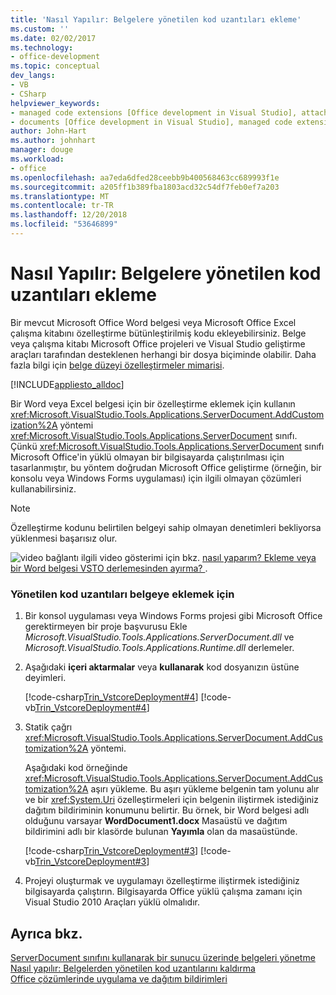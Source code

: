 ```yaml
---
title: 'Nasıl Yapılır: Belgelere yönetilen kod uzantıları ekleme'
ms.custom: ''
ms.date: 02/02/2017
ms.technology:
- office-development
ms.topic: conceptual
dev_langs:
- VB
- CSharp
helpviewer_keywords:
- managed code extensions [Office development in Visual Studio], attaching
- documents [Office development in Visual Studio], managed code extensions
author: John-Hart
ms.author: johnhart
manager: douge
ms.workload:
- office
ms.openlocfilehash: aa7eda6dfed28ceebb9b400568463cc689993f1e
ms.sourcegitcommit: a205ff1b389fba1803acd32c54df7feb0ef7a203
ms.translationtype: MT
ms.contentlocale: tr-TR
ms.lasthandoff: 12/20/2018
ms.locfileid: "53646899"
---
```

# <a name="how-to-attach-managed-code-extensions-to-documents"></a>Nasıl Yapılır: Belgelere yönetilen kod uzantıları ekleme
  Bir mevcut Microsoft Office Word belgesi veya Microsoft Office Excel çalışma kitabını özelleştirme bütünleştirilmiş kodu ekleyebilirsiniz. Belge veya çalışma kitabı Microsoft Office projeleri ve Visual Studio geliştirme araçları tarafından desteklenen herhangi bir dosya biçiminde olabilir. Daha fazla bilgi için [belge düzeyi özelleştirmeler mimarisi](../vsto/architecture-of-document-level-customizations.md).  
  
 [!INCLUDE[appliesto_alldoc](../vsto/includes/appliesto-alldoc-md.md)]  
  
 Bir Word veya Excel belgesi için bir özelleştirme eklemek için kullanın <xref:Microsoft.VisualStudio.Tools.Applications.ServerDocument.AddCustomization%2A> yöntemi <xref:Microsoft.VisualStudio.Tools.Applications.ServerDocument> sınıfı. Çünkü <xref:Microsoft.VisualStudio.Tools.Applications.ServerDocument> sınıfı Microsoft Office'in yüklü olmayan bir bilgisayarda çalıştırılması için tasarlanmıştır, bu yöntem doğrudan Microsoft Office geliştirme (örneğin, bir konsolu veya Windows Forms uygulaması) için ilgili olmayan çözümleri kullanabilirsiniz.  
  
> [!NOTE]  
>  Özelleştirme kodunu belirtilen belgeyi sahip olmayan denetimleri bekliyorsa yüklenmesi başarısız olur.  
  
 ![video bağlantı](../vsto/media/playvideo.gif "video bağlantı") ilgili video gösterimi için bkz. [nasıl yaparım? Ekleme veya bir Word belgesi VSTO derlemesinden ayırma? ](http://go.microsoft.com/fwlink/?LinkId=136782).  
  
### <a name="to-attach-managed-code-extensions-to-a-document"></a>Yönetilen kod uzantıları belgeye eklemek için  
  
1.  Bir konsol uygulaması veya Windows Forms projesi gibi Microsoft Office gerektirmeyen bir proje başvurusu Ekle *Microsoft.VisualStudio.Tools.Applications.ServerDocument.dll* ve  *Microsoft.VisualStudio.Tools.Applications.Runtime.dll* derlemeler.  
  
2.  Aşağıdaki **içeri aktarmalar** veya **kullanarak** kod dosyanızın üstüne deyimleri.  
  
     [!code-csharp[Trin_VstcoreDeployment#4](../vsto/codesnippet/CSharp/Trin_VstcoreDeploymentCS/Program.cs#4)]
     [!code-vb[Trin_VstcoreDeployment#4](../vsto/codesnippet/VisualBasic/Trin_VstcoreDeploymentVB/Program.vb#4)]  
  
3.  Statik çağrı <xref:Microsoft.VisualStudio.Tools.Applications.ServerDocument.AddCustomization%2A> yöntemi.  
  
     Aşağıdaki kod örneğinde <xref:Microsoft.VisualStudio.Tools.Applications.ServerDocument.AddCustomization%2A> aşırı yükleme. Bu aşırı yükleme belgenin tam yolunu alır ve bir <xref:System.Uri> özelleştirmeleri için belgenin iliştirmek istediğiniz dağıtım bildiriminin konumunu belirtir. Bu örnek, bir Word belgesi adlı olduğunu varsayar **WordDocument1.docx** Masaüstü ve dağıtım bildirimini adlı bir klasörde bulunan **Yayımla** olan da masaüstünde.  
  
     [!code-csharp[Trin_VstcoreDeployment#3](../vsto/codesnippet/CSharp/Trin_VstcoreDeploymentCS/Program.cs#3)]
     [!code-vb[Trin_VstcoreDeployment#3](../vsto/codesnippet/VisualBasic/Trin_VstcoreDeploymentVB/Program.vb#3)]  
  
4.  Projeyi oluşturmak ve uygulamayı özelleştirme iliştirmek istediğiniz bilgisayarda çalıştırın. Bilgisayarda Office yüklü çalışma zamanı için Visual Studio 2010 Araçları yüklü olmalıdır.  
  
## <a name="see-also"></a>Ayrıca bkz.  
 [ServerDocument sınıfını kullanarak bir sunucu üzerinde belgeleri yönetme](../vsto/managing-documents-on-a-server-by-using-the-serverdocument-class.md)   
 [Nasıl yapılır: Belgelerden yönetilen kod uzantılarını kaldırma](../vsto/how-to-remove-managed-code-extensions-from-documents.md)   
 [Office çözümlerinde uygulama ve dağıtım bildirimleri](../vsto/application-and-deployment-manifests-in-office-solutions.md)  
  